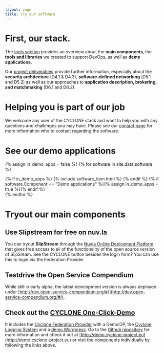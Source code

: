 ```yaml
---
layout: page
title: Try our software
---
```

# First, our stack.

The [tools section](/software.html) provides an overview about the **main components**, the **tools and libraries** we created to support DevOps, as well as **demo applications**.

Our [project deliverables](/deliverables.html) provide further information, especially about the **security architecture** (D4.1 & D4.3), **software-defined networking** (D5.1 and D5.2) as well as our approaches to **application description, brokering, and matchmaking** (D6.1 and D6.2). 

# Helping you is part of our job

We welcome any user of the CYCLONE stack and want to help you with any questions and challenges you may have. Please see our [contact page](/contact.html) for more information who to contact regarding the software.

# See our demo applications

{% assign in_demo_apps = false %}
{% for software in site.data.software %}
<div markdown="0">
  {% if in_demo_apps %}
    {% include software_item.html %}
  {% endif %}
  {% if software.Component == "Demo applications" %}{% assign in_demo_apps = true %}{% endif %}
</div> 
{% endfor %}

# Tryout our main components

## Use Slipstream for free on nuv.la

You can tryout **SlipStream** through the [Nuvla Online Deployment Platform](http://nuv.la) that gives free access to all of the functionality of the open source version of SlipSream. See the CYCLONE button besides the login form? You can use this to login via the Federation Provider 

## Testdrive the Open Service Compendium

While still in early alpha, the latest development version is always deployed under [http://dev.open-service-compendium.org/#/](http://dev.open-service-compendium.org/#/).

## Check out the [CYCLONE One-Click-Demo](http://demo.cyclone-project.eu)

It includes the [Cyclone Federation Provider](http://demo.cyclone-project.eu/auth) with a DemoIDP, the [Cyclone Logging System](http://demo.cyclone-project.eu/kibana) and a [demo Wordpress](http://demo.cyclone-project.eu/). Go to the [Github repository](https://github.com/cyclone-project/oneclickdemo) for more information and check it out at [http://demo.cyclone-project.eu](http://demo.cyclone-project.eu) or visit the components individually by following the links above.

